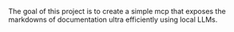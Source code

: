 The goal of this project is to create a simple mcp that exposes the markdowns of documentation ultra efficiently using local LLMs.